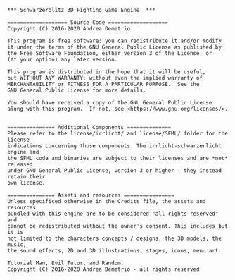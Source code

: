     

    *** Schwarzerblitz 3D Fighting Game Engine  ***

    =================== Source Code ===================
    Copyright (C) 2016-2020 Andrea Demetrio

    This program is free software: you can redistribute it and/or modify
    it under the terms of the GNU General Public License as published by
    the Free Software Foundation, either version 3 of the License, or
    (at your option) any later version.

    This program is distributed in the hope that it will be useful,
    but WITHOUT ANY WARRANTY; without even the implied warranty of
    MERCHANTABILITY or FITNESS FOR A PARTICULAR PURPOSE.  See the
    GNU General Public License for more details.

    You should have received a copy of the GNU General Public License
    along with this program.  If not, see <https://www.gnu.org/licenses/>.


    =============== Additional Components ==============
    Please refer to the license/irrlicht/ and license/SFML/ folder for the license
    indications concerning those components. The irrlicht-schwarzerlicht engine and 
    the SFML code and binaries are subject to their licenses and are *not* released 
    under GNU General Public License, version 3 or higher - they instead retain their
    own license.

    =============== Assets and resources ================
    Unless specificed otherwise in the Credits file, the assets and resources
    bundled with this engine are to be considered "all rights reserved" and 
    cannot be redistributed without the owner's consent. This includes but it is 
    not limited to the characters concepts / designs, the 3D models, the music, 
    the sound effects, 2D and 3D illustrations, stages, icons, menu art.

    Tutorial Man, Evil Tutor, and Random: 
    Copyright (C) 2016-2020 Andrea Demetrio - all rights reserved
    